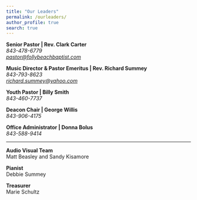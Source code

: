 ```yaml
---
title: "Our Leaders"
permalink: /ourleaders/
author_profile: true
search: true
---
```


<b>Senior Pastor | Rev. Clark Carter</b><br><i class="fas fa-mobile-alt"> 843-478-6779</i><br>
<i class="far fa-envelope"> pastor@follybeachbaptist.com</i>

<b>Music Director & Pastor Emeritus | Rev. Richard Summey</b><br> <i class="fas fa-mobile-alt">
843-793-8623</i><br> <i class="far fa-envelope"> richard.summey@yahoo.com</i>

<b>Youth Pastor | Billy Smith</b><br> <i class="fas fa-mobile-alt"> 843-460-7737</i><br>

<b>Deacon Chair | George Willis</b><br> <i class="fas fa-mobile-alt"> 843-906-4175</i><br>

<b>Office Administrator | Donna Bolus</b><br> <i class="fas fa-mobile-alt"> 843-588-9414</i><br>

<hr>
<b> Audio Visual Team </b><br> Matt Beasley and Sandy Kisamore

<b> Pianist</b><br> Debbie Summey

<b> Treasurer</b><br> Marie Schultz
